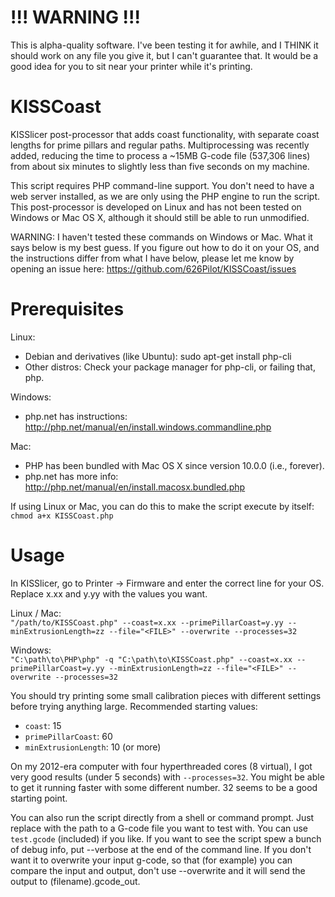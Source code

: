 # !!! WARNING !!!
This is alpha-quality software. I've been testing it for awhile, and I THINK it should work on any file you give it, but I can't guarantee that. It would be a good idea for you to sit near your printer while it's printing.


# KISSCoast
KISSlicer post-processor that adds coast functionality, with separate coast lengths for prime pillars and regular paths. Multiprocessing was recently added, reducing the time to process a ~15MB G-code file (537,306 lines) from about six minutes to slightly less than five seconds on my machine.

This script requires PHP command-line support. You don't need to have a web server installed, as we are only using the PHP engine to run the script. This post-processor is developed on Linux and has not been tested on Windows or Mac OS X, although it should still be able to run unmodified.

WARNING: I haven't tested these commands on Windows or Mac. What it says below is my best guess. If you figure out how to do it on your OS, and the instructions differ from what I have below, please let me know by opening an issue here: https://github.com/626Pilot/KISSCoast/issues



# Prerequisites
Linux:
- Debian and derivatives (like Ubuntu): sudo apt-get install php-cli
- Other distros: Check your package manager for php-cli, or failing that, php.

Windows:
- php.net has instructions: http://php.net/manual/en/install.windows.commandline.php

Mac:
- PHP has been bundled with Mac OS X since version 10.0.0 (i.e., forever).
- php.net has more info: http://php.net/manual/en/install.macosx.bundled.php

If using Linux or Mac, you can do this to make the script execute by itself:
`chmod a+x KISSCoast.php`



# Usage
In KISSlicer, go to Printer -> Firmware and enter the correct line for your OS. Replace x.xx and y.yy with the values you want.

Linux / Mac:<br>
`"/path/to/KISSCoast.php" --coast=x.xx --primePillarCoast=y.yy --minExtrusionLength=zz --file="<FILE>" --overwrite --processes=32`

Windows:<br>
`"C:\path\to\PHP\php" -q "C:\path\to\KISSCoast.php" --coast=x.xx --primePillarCoast=y.yy --minExtrusionLength=zz --file="<FILE>" --overwrite --processes=32`

You should try printing some small calibration pieces with different settings before trying anything large. Recommended starting values:
- `coast`: 15
- `primePillarCoast`: 60
- `minExtrusionLength`: 10 (or more)

On my 2012-era computer with four hyperthreaded cores (8 virtual), I got very good results (under 5 seconds) with `--processes=32`. You might be able to get it running faster with some different number. 32 seems to be a good starting point.

You can also run the script directly from a shell or command prompt. Just replace <FILE> with the path to a G-code file you want to test with. You can use `test.gcode` (included) if you like. If you want to see the script spew a bunch of debug info, put --verbose at the end of the command line. If you don't want it to overwrite your input g-code, so that (for example) you can compare the input and output, don't use --overwrite and it will send the output to (filename).gcode_out.
